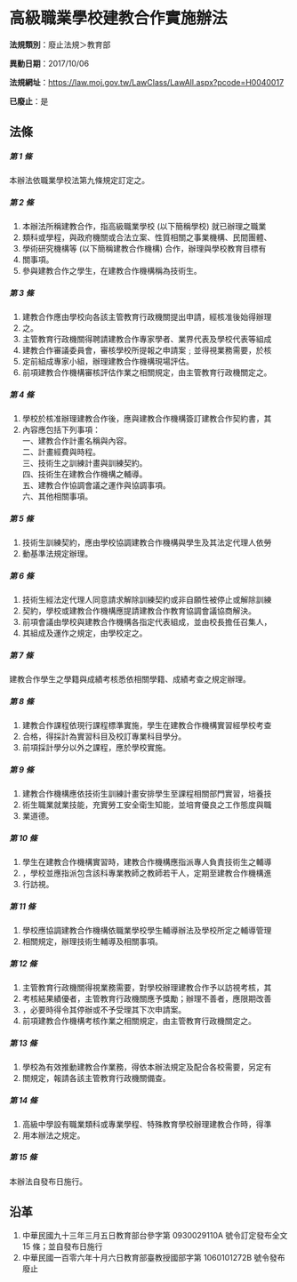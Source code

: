 # 高級職業學校建教合作實施辦法

**法規類別**：廢止法規＞教育部

**異動日期**：2017/10/06  

**法規網址**：https://law.moj.gov.tw/LawClass/LawAll.aspx?pcode=H0040017

**已廢止**：是



## 法條
##### 第 1 條
本辦法依職業學校法第九條規定訂定之。

##### 第 2 條
1. 本辦法所稱建教合作，指高級職業學校 (以下簡稱學校) 就已辦理之職業
1. 類科或學程，與政府機關或合法立案、性質相關之事業機構、民間團體、
1. 學術研究機構等 (以下簡稱建教合作機構) 合作，辦理與學校教育目標有
1. 關事項。
1. 參與建教合作之學生，在建教合作機構稱為技術生。

##### 第 3 條
1. 建教合作應由學校向各該主管教育行政機關提出申請，經核准後始得辦理
1. 之。
1. 主管教育行政機關得聘請建教合作專家學者、業界代表及學校代表等組成
1. 建教合作審議委員會，審核學校所提報之申請案﹔並得視業務需要，於核
1. 定前組成專家小組，辦理建教合作機構現場評估。
1. 前項建教合作機構審核評估作業之相關規定，由主管教育行政機關定之。

##### 第 4 條
1. 學校於核准辦理建教合作後，應與建教合作機構簽訂建教合作契約書，其
1. 內容應包括下列事項：  
一、建教合作計畫名稱與內容。  
二、計畫經費與時程。  
三、技術生之訓練計畫與訓練契約。  
四、技術生在建教合作機構之輔導。  
五、建教合作協調會議之運作與協調事項。  
六、其他相關事項。

##### 第 5 條
1. 技術生訓練契約，應由學校協調建教合作機構與學生及其法定代理人依勞
1. 動基準法規定辦理。

##### 第 6 條
1. 技術生經法定代理人同意請求解除訓練契約或非自願性被停止或解除訓練
1. 契約，學校或建教合作機構應提請建教合作教育協調會議協商解決。
1. 前項會議由學校與建教合作機構各指定代表組成，並由校長擔任召集人，
1. 其組成及運作之規定，由學校定之。

##### 第 7 條
建教合作學生之學籍與成績考核悉依相關學籍、成績考查之規定辦理。

##### 第 8 條
1. 建教合作課程依現行課程標準實施，學生在建教合作機構實習經學校考查
1. 合格，得採計為實習科目及校訂專業科目學分。
1. 前項採計學分以外之課程，應於學校實施。

##### 第 9 條
1. 建教合作機構應依技術生訓練計畫安排學生至課程相關部門實習，培養技
1. 術生職業就業技能，充實勞工安全衛生知能，並培育優良之工作態度與職
1. 業道德。

##### 第 10 條
1. 學生在建教合作機構實習時，建教合作機構應指派專人負責技術生之輔導
1. ，學校並應指派包含該科專業教師之教師若干人，定期至建教合作機構進
1. 行訪視。

##### 第 11 條
1. 學校應協調建教合作機構依職業學校學生輔導辦法及學校所定之輔導管理
1. 相關規定，辦理技術生輔導及相關事項。

##### 第 12 條
1. 主管教育行政機關得視業務需要，對學校辦理建教合作予以訪視考核，其
1. 考核結果績優者，主管教育行政機關應予獎勵；辦理不善者，應限期改善
1. ，必要時得令其停辦或不予受理其下次申請案。
1. 前項建教合作機構考核作業之相關規定，由主管教育行政機關定之。

##### 第 13 條
1. 學校為有效推動建教合作業務，得依本辦法規定及配合各校需要，另定有
1. 關規定，報請各該主管教育行政機關備查。

##### 第 14 條
1. 高級中學設有職業類科或專業學程、特殊教育學校辦理建教合作時，得準
1. 用本辦法之規定。

##### 第 15 條
本辦法自發布日施行。

## 沿革
1. 中華民國九十三年三月五日教育部台參字第 0930029110A  號令訂定發布全文 15 條；並自發布日施行
1. 中華民國一百零六年十月六日教育部臺教授國部字第 1060101272B  號令發布廢止
